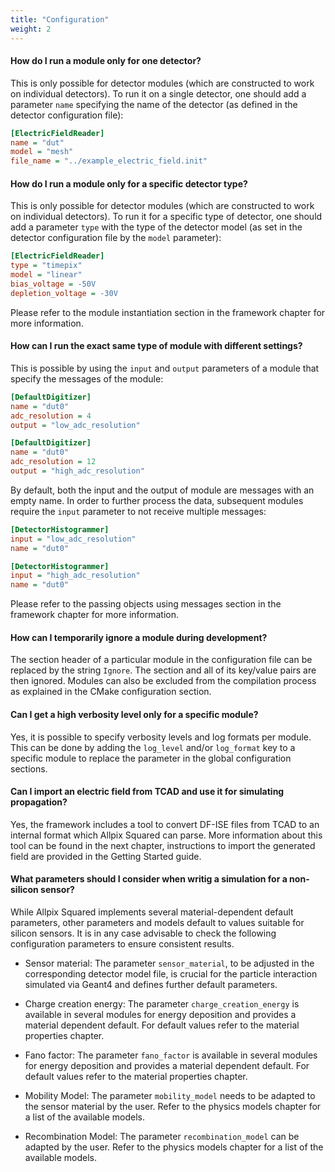 ```yaml
---
title: "Configuration"
weight: 2
---
```


#### How do I run a module only for one detector?

This is only possible for detector modules (which are constructed to
work on individual detectors). To run it on a single detector, one
should add a parameter `name` specifying the name of the detector
(as defined in the detector configuration file):
```ini
[ElectricFieldReader]
name = "dut"
model = "mesh"
file_name = "../example_electric_field.init"
```

#### How do I run a module only for a specific detector type?

This is only possible for detector modules (which are constructed to
work on individual detectors). To run it for a specific type of
detector, one should add a parameter `type` with the type of the
detector model (as set in the detector configuration file by the
`model` parameter):
```ini
[ElectricFieldReader]
type = "timepix"
model = "linear"
bias_voltage = -50V
depletion_voltage = -30V
```

Please refer to the module instantiation section in the framework
chapter for more information.

#### How can I run the exact same type of module with different settings?

This is possible by using the `input` and `output` parameters of a
module that specify the messages of the module:
```ini
[DefaultDigitizer]
name = "dut0"
adc_resolution = 4
output = "low_adc_resolution"

[DefaultDigitizer]
name = "dut0"
adc_resolution = 12
output = "high_adc_resolution"
```

By default, both the input and the output of module are messages
with an empty name. In order to further process the data, subsequent
modules require the `input` parameter to not receive multiple
messages:
```ini
[DetectorHistogrammer]
input = "low_adc_resolution"
name = "dut0"

[DetectorHistogrammer]
input = "high_adc_resolution"
name = "dut0"
```

Please refer to the passing objects using messages section in the
framework chapter for more information.

#### How can I temporarily ignore a module during development?

The section header of a particular module in the configuration file
can be replaced by the string `Ignore`. The section and all of its
key/value pairs are then ignored. Modules can also be excluded from
the compilation process as explained in the CMake configuration section.

#### Can I get a high verbosity level only for a specific module?

Yes, it is possible to specify verbosity levels and log formats per
module. This can be done by adding the `log_level` and/or
`log_format` key to a specific module to replace the parameter in
the global configuration sections.

#### Can I import an electric field from TCAD and use it for simulating propagation?

Yes, the framework includes a tool to convert DF-ISE files from TCAD
to an internal format which Allpix Squared can parse. More
information about this tool can be found in the next chapter,
instructions to import the generated field are provided in the
Getting Started guide.

#### What parameters should I consider when writig a simulation for a non-silicon sensor?

While Allpix Squared implements several material-dependent default parameters,
other parameters and models default to values suitable for silicon sensors.
It is in any case advisable to check the following configuration parameters
to ensure consistent results.

-   Sensor material: The parameter `sensor_material`, to be adjusted
    in the corresponding detector model file, is crucial for the
    particle interaction simulated via Geant4 and defines further
    default parameters.

-   Charge creation energy: The parameter `charge_creation_energy` is
    available in several modules for energy deposition and provides a
    material dependent default. For default values refer to the
    material properties chapter.

-   Fano factor: The parameter `fano_factor` is available in several
    modules for energy deposition and provides a material dependent
    default. For default values refer to the material properties
    chapter.

-   Mobility Model: The parameter `mobility_model` needs to be adapted
    to the sensor material by the user. Refer to the physics models
    chapter for a list of the available models.

-   Recombination Model: The parameter `recombination_model` can be
    adapted by the user. Refer to the physics models chapter for a list
    of the available models.
